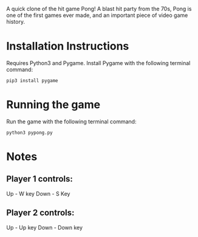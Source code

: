A quick clone of the hit game Pong! A blast hit party from the 70s, Pong is one of the first games ever made, and an important piece of video game history.

# Installation Instructions

Requires Python3 and Pygame. Install Pygame with the following terminal command:

```
pip3 install pygame
``` 

# Running the game

Run the game with the following terminal command:

``` 
python3 pypong.py
``` 

# Notes

## Player 1 controls:
Up - W key
Down - S Key

## Player 2 controls:
Up - Up key
Down - Down key
